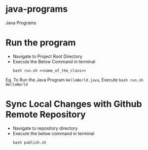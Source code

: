 # java-programs
Java Programs

# Run the program
* Navigate to Project Root Directory
* Execute the Below Command in terminal
    ```
    bash run.sh <<name_of_the_class>>
    ```

Eg. To Run the Java Program ``HelloWorld.java``, Execute ``bash run.sh HelloWorld``


# Sync Local Changes with Github Remote Repository
* Navigate to repository directory
* Execute the below command in terminal
    ```
    bash publish.sh
    ```